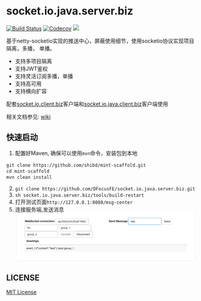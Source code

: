 # socket.io.java.server.biz

[![Build Status](https://travis-ci.org/DFocusGroup/socket.io.java.server.biz.png?branch=master)](https://travis-ci.org/DFocusGroup/socket.io.java.server.biz)
[![Codecov](https://codecov.io/gh/DFocusGroup/socket.io.java.server.biz/branch/master/graph/badge.svg)](https://codecov.io/gh/DFocusGroup/socket.io.java.server.biz/branch/master)
![][license-url]

基于netty-socketio实现的推送中心，屏蔽使用细节，使用socketio协议实现项目隔离，多播，
单播。
- 支持多项目隔离
- 支持JWT鉴权
- 支持灵活订阅多播，单播
- 支持高可用
- 支持横向扩容

配套[socket.io.client.biz](https://github.com/DFocusFE/socket.io.client.biz)客户端和[socket.io.java.client.biz](https://github.com/DFocusFE/socket.io.java.client.biz)客户端使用

相关文档参见: [wiki](https://github.com/DFocusFE/socket.io.java.server.biz/wiki)

## 快速启动
1. 配置好Maven, 确保可以使用`mvn`命令，安装包到本地
``` shell
git clone https://github.com/shibd/mint-scaffold.git
cd mint-scaffold
mvn clean install
```
2. `git clone https://github.com/DFocusFE/socket.io.java.server.biz.git`
3. `sh socket.io.java.server.biz/tools/build-restart`
4. 打开测试页面`http://127.0.0.1:8080/msg-center`
5. 连接服务端,发送消息
![](./doc/ui.jpg)



## LICENSE

[MIT License](https://raw.githubusercontent.com/DFocusGroup/socket.io.java.server.biz/master/LICENSE)

[license-url]: https://img.shields.io/github/license/DFocusGroup/socket.io.java.server.biz
